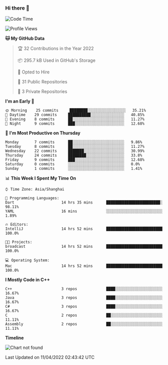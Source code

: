 ### Hi there 👋

<!--START_SECTION:waka-->
![Code Time](http://img.shields.io/badge/Code%20Time-15%20hrs%2032%20mins-blue)

![Profile Views](http://img.shields.io/badge/Profile%20Views-26-blue)

**🐱 My GitHub Data** 

> 🏆 32 Contributions in the Year 2022
 > 
> 📦 295.7 kB Used in GitHub's Storage 
 > 
> 💼 Opted to Hire
 > 
> 📜 31 Public Repositories 
 > 
> 🔑 3 Private Repositories  
 > 
**I'm an Early 🐤** 

```text
🌞 Morning    25 commits     ████████░░░░░░░░░░░░░░░░░   35.21% 
🌆 Daytime    29 commits     ██████████░░░░░░░░░░░░░░░   40.85% 
🌃 Evening    8 commits      ██░░░░░░░░░░░░░░░░░░░░░░░   11.27% 
🌙 Night      9 commits      ███░░░░░░░░░░░░░░░░░░░░░░   12.68%

```
📅 **I'm Most Productive on Thursday** 

```text
Monday       7 commits      ██░░░░░░░░░░░░░░░░░░░░░░░   9.86% 
Tuesday      8 commits      ██░░░░░░░░░░░░░░░░░░░░░░░   11.27% 
Wednesday    22 commits     ███████░░░░░░░░░░░░░░░░░░   30.99% 
Thursday     24 commits     ████████░░░░░░░░░░░░░░░░░   33.8% 
Friday       9 commits      ███░░░░░░░░░░░░░░░░░░░░░░   12.68% 
Saturday     0 commits      ░░░░░░░░░░░░░░░░░░░░░░░░░   0.0% 
Sunday       1 commits      ░░░░░░░░░░░░░░░░░░░░░░░░░   1.41%

```


📊 **This Week I Spent My Time On** 

```text
⌚︎ Time Zone: Asia/Shanghai

💬 Programming Languages: 
Dart                     14 hrs 35 mins      ████████████████████████░   98.11% 
YAML                     16 mins             ░░░░░░░░░░░░░░░░░░░░░░░░░   1.89%

🔥 Editors: 
IntelliJ                 14 hrs 52 mins      █████████████████████████   100.0%

🐱‍💻 Projects: 
broadcast                14 hrs 52 mins      █████████████████████████   100.0%

💻 Operating System: 
Mac                      14 hrs 52 mins      █████████████████████████   100.0%

```

**I Mostly Code in C++** 

```text
C++                      3 repos             ████░░░░░░░░░░░░░░░░░░░░░   16.67% 
Java                     3 repos             ████░░░░░░░░░░░░░░░░░░░░░   16.67% 
C#                       3 repos             ████░░░░░░░░░░░░░░░░░░░░░   16.67% 
C                        2 repos             ██░░░░░░░░░░░░░░░░░░░░░░░   11.11% 
Assembly                 2 repos             ██░░░░░░░░░░░░░░░░░░░░░░░   11.11%

```


**Timeline**

![Chart not found](https://raw.githubusercontent.com/EddaAkikusa/EddaAkikusa/main/charts/bar_graph.png) 


 Last Updated on 11/04/2022 02:43:42 UTC
<!--END_SECTION:waka-->
